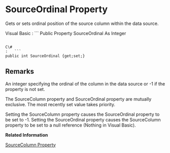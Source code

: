 <!-- loio3c0dfc876c5f1014b1eaf7548cdd86b0 -->

# SourceOrdinal Property

Gets or sets ordinal position of the source column within the data source.



Visual Basic
:   ```
Public Property SourceOrdinal As Integer
```

C\#
:   ```
public int SourceOrdinal {get;set;}
```



## Remarks

An integer specifying the ordinal of the column in the data source or -1 if the property is not set.

The SourceColumn property and SourceOrdinal property are mutually exclusive. The most recently set value takes priority.

Setting the SourceColumn property causes the SourceOrdinal property to be set to -1. Setting the SourceOrdinal property causes the SourceColumn property to be set to a null reference \(Nothing in Visual Basic\).

**Related Information**  


[SourceColumn Property](sourcecolumn-property-3c0df4c.md "Gets or sets the name of the column being mapped in the data source.")

